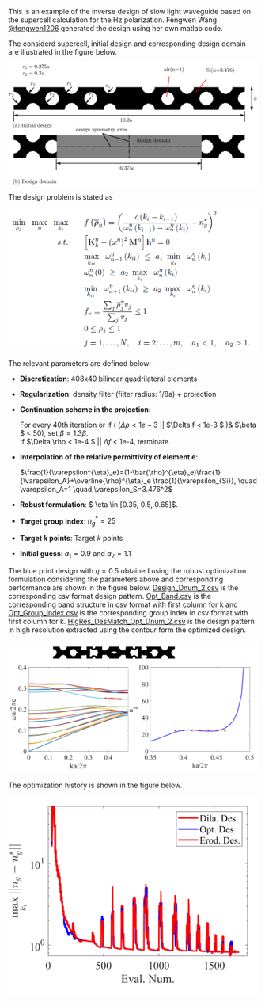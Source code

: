 
This is an example of the inverse design of slow light waveguide based on the supercell calculation for the Hz polarization. Fengwen Wang [@fengwen1206](https://github.com/fengwen1206) generated the design using her own  matlab code. 

The considerd supercell, initial design and corresponding design domain are illustrated in the figure below.

![schematic](/slow_light_waveguide/Illustration.png)

The design problem is stated as

![schematic](/slow_light_waveguide/Optimizationformulation.PNG)

 The relevant parameters are defined below:
 - **Discretization**: 408x40 bilinear quadrilateral elements
 - **Regularization**: density filter (filter radius: 1/8a) + projection
 - **Continuation scheme in the projection**: 	
 
     For every 40th iteration or if  ( ($\Delta \rho < 1e-3$  || $\Delta f < 1e-3 $ )& $\beta $ < 50),   set $\beta=1.3 \beta$.   
     If  $\Delta \rho < 1e-4 $ ||  $\Delta f$ < 1e-4,  terminate. 
 
- **Interpolation of the relative permittivity of element e**:

    $\frac{1}{\varepsilon^{\eta}_e}=(1-\bar{\rho}^{\eta}_e)\frac{1}{\varepsilon_A}+\overline{\rho}^{\eta}_e  \frac{1}{\varepsilon_{Si}}, \quad   \varepsilon_A=1 \quad,\varepsilon_S=3.476^2$
  
- **Robust formulation**: $ \eta \in [0.35, 0.5, 0.65]$.
- **Target group index**: $n^*_g=25$
- **Target $k$ points**: Target $k$ points
- **Initial guess**:  $a_1=0.9$ and $a_2=1.1$  

The blue print design  with $\eta=0.5$ obtained using the robust optimization formulation considering the parameters above and corresponding performance are shown in the figure below. [Design_Dnum_2.csv](/slow_light_waveguide/Design_Dnum_2.csv) is the corresponding csv format design pattern. 
 [Opt_Band.csv](/slow_light_waveguide/Opt_Band.csv) is the corresponding band structure in csv format with first column for k and [Opt_Group_index.csv](/slow_light_waveguide/Opt_Group_index.csv) is the corresponding group index in csv format with first column for k. [HigRes_DesMatch_Opt_Dnum_2.csv](/slow_light_waveguide/HigRes_DesMatch_Opt_Dnum_2.csv) is the design pattern in high resolution extracted using the contour form  the optimized design. 


![schematic](/slow_light_waveguide/Resp_Dnum_2_FF.png)

The optimization history is shown in the figure below.

![schematic](/slow_light_waveguide/Opt_History_SlowLight.png)
